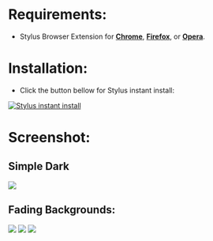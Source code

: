 # Requirements:
 - Stylus Browser Extension for [**Chrome**](https://chrome.google.com/webstore/detail/stylus/clngdbkpkpeebahjckkjfobafhncgmne), [**Firefox**](https://addons.mozilla.org/en-US/firefox/addon/styl-us/), or [**Opera**](https://addons.opera.com/en/extensions/details/stylus/).

# Installation:
 - Click the button bellow for Stylus instant install:

[![Stylus instant install](https://img.shields.io/badge/Instant%20install%20zKillboard-%20Simple%20Dark-282828.svg?style=popout&logoColor=29FDFD&labelColor=606060&logo=Stylus)](https://raw.githubusercontent.com/MadameSolette/Stylus/master/zKillboard.com/zKillboard-simple-dark.user.css)

# Screenshot:
## Simple Dark
<image src="https://github.com/MadameSolette/Stylus/blob/master/zKillboard.com/images/zKillboard-simple-dark.png">
 
## Fading Backgrounds:
<image src="https://github.com/MadameSolette/Stylus/blob/master/zKillboard.com/images/ganked.gif">
<image src="https://github.com/MadameSolette/Stylus/blob/master/zKillboard.com/images/solo.gif">
<image src="https://github.com/MadameSolette/Stylus/blob/master/zKillboard.com/images/npc.gif">
